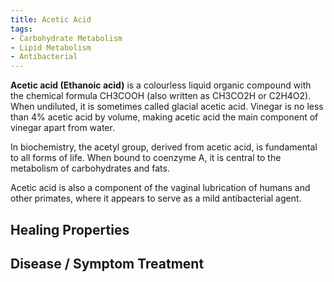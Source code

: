 ```yaml
---
title: Acetic Acid
tags:
- Carbohydrate Metabolism
- Lipid Metabolism
- Antibacterial
---
```

**Acetic acid (Ethanoic acid)** is a colourless liquid organic compound with the chemical formula CH3COOH (also written as CH3CO2H or C2H4O2). When undiluted, it is sometimes called glacial acetic acid. Vinegar is no less than 4% acetic acid by volume, making acetic acid the main component of vinegar apart from water.

In biochemistry, the acetyl group, derived from acetic acid, is fundamental to all forms of life. When bound to coenzyme A, it is central to the metabolism of carbohydrates and fats.

Acetic acid is also a component of the vaginal lubrication of humans and other primates, where it appears to serve as a mild antibacterial agent.

## Healing Properties

## Disease / Symptom Treatment

[^1]: **Title:** [ ]( )<br>
**Institution(s):** <br>
**Publication:** [ ]( )<br>
**Date:** <br>
[Archive](https://ipfs.io/ipfs/)